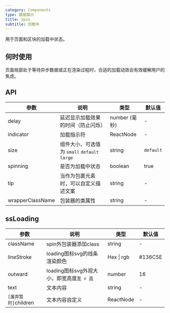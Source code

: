 ```yaml
---
category: Components
type: 数据展示
title: Spin
subtitle: 加载中
---
```


用于页面和区块的加载中状态。

## 何时使用

页面局部处于等待异步数据或正在渲染过程时，合适的加载动效会有效缓解用户的焦虑。

## API

| 参数             | 说明                                         | 类型          | 默认值    |
| ---------------- | -------------------------------------------- | ------------- | --------- |
| delay            | 延迟显示加载效果的时间（防止闪烁）           | number (毫秒) | -         |
| indicator        | 加载指示符                                   | ReactNode     | -         |
| size             | 组件大小，可选值为 `small` `default` `large` | string        | `default` |
| spinning         | 是否为加载中状态                             | boolean       | true      |
| tip              | 当作为包裹元素时，可以自定义描述文案         | string        | -         |
| wrapperClassName | 包装器的类属性                               | string        | -         |


## ssLoading
| 参数             | 说明                                         | 类型          | 默认值    |
| ---------------- | -------------------------------------------- | ------------- | --------- |
| className        | spin外包装器添加class                         | string     | -         |
| lineStroke       | loading图标svg的线条渲染颜色                   | Hex \| rgb     | #136C5E         |
| outward          | loading图标svg外观大小，即宽高度`宽 = 高`        | number     | 16
| text             | 文本内容                                      | string     | -      |
| `[废弃暂时]`children         | 文本内容自定义                                 | ReactNode  | -         |

